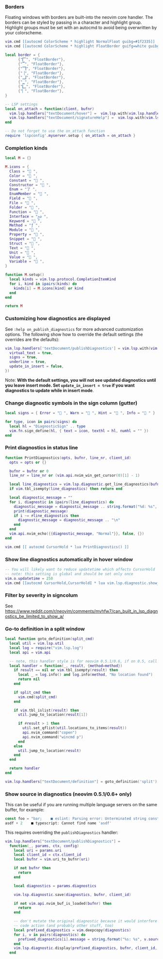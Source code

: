 ### Borders

Floating windows with borders are built-into the neovim core handler. The borders can be styled by passing in a character and highlight group. Highlight groups must be set with an autocmd to avoid being overwritten by your colorscheme.

```lua
vim.cmd [[autocmd ColorScheme * highlight NormalFloat guibg=#1f2335]]
vim.cmd [[autocmd ColorScheme * highlight FloatBorder guifg=white guibg=#1f2335]]

local border = {
      {"🭽", "FloatBorder"},
      {"▔", "FloatBorder"},
      {"🭾", "FloatBorder"},
      {"▕", "FloatBorder"},
      {"🭿", "FloatBorder"},
      {"▁", "FloatBorder"},
      {"🭼", "FloatBorder"},
      {"▏", "FloatBorder"},
}

-- LSP settings
local on_attach = function(client, bufnr)
  vim.lsp.handlers["textDocument/hover"] =  vim.lsp.with(vim.lsp.handlers.hover, {border = border})
  vim.lsp.handlers["textDocument/signatureHelp"] =  vim.lsp.with(vim.lsp.handlers.signature_help, {border = border})
end

-- Do not forget to use the on_attach function
require 'lspconfig'.myserver.setup { on_attach = on_attach }
```

### Completion kinds

```lua
local M = {}

M.icons = {
  Class = " ",
  Color = " ",
  Constant = " ",
  Constructor = " ",
  Enum = "了 ",
  EnumMember = " ",
  Field = " ",
  File = " ",
  Folder = " ",
  Function = " ",
  Interface = "ﰮ ",
  Keyword = " ",
  Method = "ƒ ",
  Module = " ",
  Property = " ",
  Snippet = "﬌ ",
  Struct = " ",
  Text = " ",
  Unit = " ",
  Value = " ",
  Variable = " ",
}

function M.setup()
  local kinds = vim.lsp.protocol.CompletionItemKind
  for i, kind in ipairs(kinds) do
    kinds[i] = M.icons[kind] or kind
  end
end

return M
```
### Customizing how diagnostics are displayed

See `:help on_publish_diagnostics` for more advanced customization options. The following show how to override the default settings (the overrides are the defaults):

```lua
vim.lsp.handlers['textDocument/publishDiagnostics'] = vim.lsp.with(vim.lsp.diagnostic.on_publish_diagnostics, {
  virtual_text = true,
  signs = true,
  underline = true,
  update_in_insert = false,
})
```

Note: **With the default settings, you will not see updated diagnostics until you leave insert mode. Set `update_in_insert = true` if you want diagnostics to update while in insert mode**.

### Change diagnostic symbols in the sign column (gutter)
```lua
local signs = { Error = " ", Warn = " ", Hint = " ", Info = " " }

for type, icon in pairs(signs) do
  local hl = "DiagnosticSign" .. type
  vim.fn.sign_define(hl, { text = icon, texthl = hl, numhl = "" })
end
```

### Print diagnostics in status line

```lua
function PrintDiagnostics(opts, bufnr, line_nr, client_id)
  opts = opts or {}

  bufnr = bufnr or 0
  line_nr = line_nr or (vim.api.nvim_win_get_cursor(0)[1] - 1)

  local line_diagnostics = vim.lsp.diagnostic.get_line_diagnostics(bufnr, line_nr, opts, client_id)
  if vim.tbl_isempty(line_diagnostics) then return end

  local diagnostic_message = ""
  for i, diagnostic in ipairs(line_diagnostics) do
    diagnostic_message = diagnostic_message .. string.format("%d: %s", i, diagnostic.message or "")
    print(diagnostic_message)
    if i ~= #line_diagnostics then
      diagnostic_message = diagnostic_message .. "\n"
    end
  end
  vim.api.nvim_echo({{diagnostic_message, "Normal"}}, false, {})
end

vim.cmd [[ autocmd CursorHold * lua PrintDiagnostics() ]]
```
### Show line diagnostics automatically in hover window

```lua 
-- You will likely want to reduce updatetime which affects CursorHold
-- note: this setting is global and should be set only once
vim.o.updatetime = 250
vim.cmd [[autocmd CursorHold,CursorHoldI * lua vim.lsp.diagnostic.show_line_diagnostics({focusable=false})]]
```

### Filter by severity in signcolum
See https://www.reddit.com/r/neovim/comments/mvhfw7/can_built_in_lsp_diagnostics_be_limited_to_show_a/

### Go-to definition in a split window
```lua
local function goto_definition(split_cmd)
  local util = vim.lsp.util
  local log = require("vim.lsp.log")
  local api = vim.api

  -- note, this handler style is for neovim 0.5.1/0.6, if on 0.5, call with function(_, method, result)
  local handler = function(_, result, {method=method})
    if result == nil or vim.tbl_isempty(result) then
      local _ = log.info() and log.info(method, "No location found")
      return nil
    end

    if split_cmd then
      vim.cmd(split_cmd)
    end

    if vim.tbl_islist(result) then
      util.jump_to_location(result[1])

      if #result > 1 then
        util.set_qflist(util.locations_to_items(result))
        api.nvim_command("copen")
        api.nvim_command("wincmd p")
      end
    else
      util.jump_to_location(result)
    end
  end

  return handler
end

vim.lsp.handlers["textDocument/definition"] = goto_definition('split')
```

### Show source in diagnostics (neovim 0.5.1/0.6+ only)

This can be useful if you are running multiple language servers on the same buffer, for example:

```typescript
const foo = "bar;    ■ eslint: Parsing error: Unterminated string constant
asdf + 2    ■ typescript: Cannot find name 'asdf'
```

This requires overriding the `publishDiagnostics` handler:

```lua
vim.lsp.handlers["textDocument/publishDiagnostics"] =
  function(_, params, ctx, config)
    local uri = params.uri
    local client_id = ctx.client_id
    local bufnr = vim.uri_to_bufnr(uri)

    if not bufnr then
      return
    end

    local diagnostics = params.diagnostics

    vim.lsp.diagnostic.save(diagnostics, bufnr, client_id)

    if not vim.api.nvim_buf_is_loaded(bufnr) then
      return
    end

    -- don't mutate the original diagnostic because it would interfere with
    -- code action (and probably other stuff, too)
    local prefixed_diagnostics = vim.deepcopy(diagnostics)
    for i, v in pairs(diagnostics) do
      prefixed_diagnostics[i].message = string.format("%s: %s", v.source, v.message)
    end
    vim.lsp.diagnostic.display(prefixed_diagnostics, bufnr, client_id, config)
  end
```